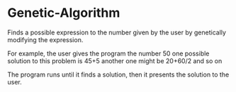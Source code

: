 # Genetic-Algorithm
Finds a possible expression to the number given by the user by genetically modifying the expression.

For example, the user gives the program the number 50
one possible solution to this problem is 45+5
another one might be 20+60/2
and so on

The program runs until it finds a solution, then it presents the solution to the user.

